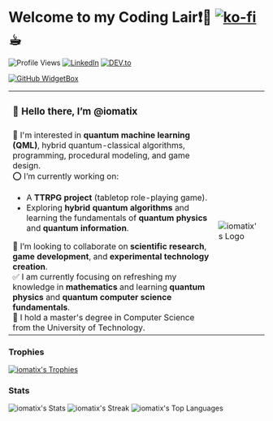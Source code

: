 # Welcome to my Coding Lair❗🐉  [![ko-fi](https://ko-fi.com/img/githubbutton_sm.svg)](https://ko-fi.com/X8X0SKMWO) ☕︎
![Profile Views](https://komarev.com/ghpvc/?username=iomatix&label=Profile%20views&color=0e75b6&style=flat)
[![LinkedIn](https://img.shields.io/badge/LinkedIn-%230077B5.svg?&style=flat-square&logo=linkedin&logoColor=white)](https://www.linkedin.com/in/wypchlak-mateusz/)
[![DEV.to](https://img.shields.io/badge/DEV-%230A0A0A.svg?&style=flat-square&logo=DEV.to&logoColor=white)](https://dev.to/iomatix)

[![GitHub WidgetBox](https://github-widgetbox.vercel.app/api/profile?username=iomatix&theme=onedark&data=followers,repositories,stars,commits)](https://github.com/iomatix)

<table>
  <tr>
    <td colspan="2"><h3>👋 Hello there, I’m @iomatix </h3></td>
  </tr>
  <tr>
    <td>
      👀 I'm interested in <strong>quantum machine learning (QML)</strong>, hybrid quantum-classical algorithms, programming, procedural modeling, and game design.<br>
      ⭕ I’m currently working on:
      <ul>
        <li>A <strong>TTRPG project</strong> (tabletop role-playing game).</li>
        <li>Exploring <strong>hybrid quantum algorithms</strong> and learning the fundamentals of <strong>quantum physics</strong> and <strong>quantum information</strong>.</li>
      </ul>
      💞 I’m looking to collaborate on <strong>scientific research</strong>, <strong>game development</strong>, and <strong>experimental technology creation</strong>.<br>
      ✅ I am currently focusing on refreshing my knowledge in <strong>mathematics</strong> and learning <strong>quantum physics</strong> and <strong>quantum computer science fundamentals</strong>.<br>
      📢 I hold a master's degree in Computer Science from the University of Technology.<br>
    </td>
    <td><img src="https://avatars.githubusercontent.com/u/13110161?v=4?s=400" alt="iomatix's Logo"></td>
  </tr>
</table>

<be>



### Trophies
[![iomatix's Trophies](https://github-profile-trophy.vercel.app/?username=iomatix&theme=onedark)](https://github.com/iomatix)


### Stats
![iomatix's Stats](https://github-readme-stats.vercel.app/api?username=iomatix&theme=onedark&show_icons=true&hide_border=true&count_private=true)
![iomatix's Streak](https://github-readme-streak-stats.herokuapp.com/?user=iomatix&theme=onedark&hide_border=true)
![iomatix's Top Languages](https://github-readme-stats.vercel.app/api/top-langs/?username=iomatix&theme=onedark&show_icons=true&hide_border=true&layout=compact)

